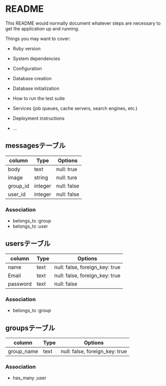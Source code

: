 # README

This README would normally document whatever steps are necessary to get the
application up and running.

Things you may want to cover:

* Ruby version

* System dependencies

* Configuration

* Database creation

* Database initialization

* How to run the test suite

* Services (job queues, cache servers, search engines, etc.)

* Deployment instructions

* ...

## messagesテーブル

|column|Type|Options|
|------|----|-------|
|body|text|null: true|
|image|string|null: ture|
|group_id|integer|null: false|
|user_id|integer|null: false|

### Association
- belongs_to :group
- belongs_to :user

## usersテーブル

|column|Type|Options|
|------|----|-------|
|name|text|null: false, foreign_key: true|
|Email|text|null: false, foreign_key: true|
|password|text|null: false| 

### Association
- belongs_to :group

## groupsテーブル

|column|Type|Options|
|------|----|-------|
|group_name|text|null: false, foreign_key: true|

### Association
- has_many ;user
